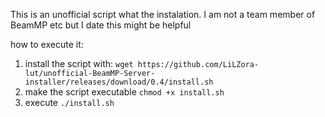 This is an unofficial script what the instalation.
I am not a team member of BeamMP etc but I date this might be helpful

how to execute it:
1.  install the script with: `wget https://github.com/LiLZora-lut/unofficial-BeamMP-Server-installer/releases/download/0.4/install.sh`
2.  make the script executable `chmod +x install.sh`
3.  execute `./install.sh`
